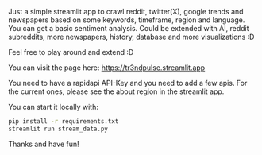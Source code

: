 Just a simple streamlit app to crawl reddit, twitter(X), google trends and newspapers based on some keywords, timeframe, region and language.
You can get a basic sentiment analysis. Could be extended with AI, reddit subreddits, more newspapers, history, database and more visualizations :D

Feel free to play around and extend :D 

You can visit the page here: https://tr3ndpulse.streamlit.app

You need to have a rapidapi API-Key and you need to add a few apis. For the current ones, please see the about region in the streamlit app.

You can start it locally with:
```bash
pip install -r requirements.txt
streamlit run stream_data.py
```

Thanks and have fun!
